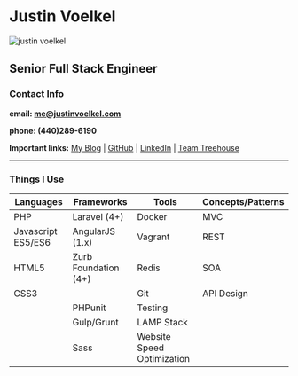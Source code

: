 # Justin Voelkel
![justin voelkel](http://clevelandcodeworks.com/img/justinv.png)
## Senior Full Stack Engineer
### Contact Info

**email: [me@justinvoelkel.com](mailto:me@justinvoelkel.com)**

**phone: (440)289-6190**

**Important links:**
[My Blog](http://justinvoelkel.me) | 
[GitHub](https://github.com/justinvoelkel) | 
[LinkedIn](http://www.linkedin.com/pub/justin-voelkel/17/2b8/97b) | 
[Team Treehouse](https://teamtreehouse.com/justinvoelkel)
<hr/>

### Things I Use
Languages | Frameworks | Tools | Concepts/Patterns
--------- | --------- | ---------- | ---------
PHP | Laravel (4+) | Docker | MVC 
Javascript ES5/ES6 | AngularJS (1.x) | Vagrant | REST 
HTML5 | Zurb Foundation (4+) | Redis | SOA 
CSS3 |  | Git | API Design 
  |  | PHPunit | Testing 
  |  | Gulp/Grunt | LAMP Stack 
  |  | Sass | Website Speed Optimization
